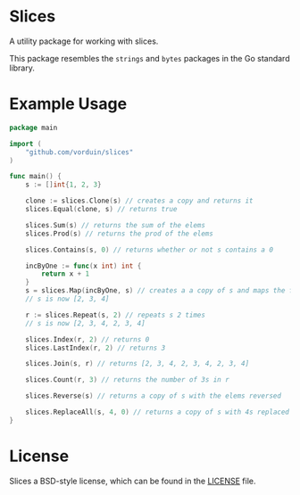 # Slices
A utility package for working with slices.

This package resembles the `strings` and `bytes` packages in the Go standard library.

# Example Usage

```go
package main

import (
	"github.com/vorduin/slices"
)

func main() {
	s := []int{1, 2, 3}

	clone := slices.Clone(s) // creates a copy and returns it
	slices.Equal(clone, s) // returns true

	slices.Sum(s) // returns the sum of the elems
	slices.Prod(s) // returns the prod of the elems

	slices.Contains(s, 0) // returns whether or not s contains a 0

	incByOne := func(x int) int {
		return x + 1
	}
	s = slices.Map(incByOne, s) // creates a a copy of s and maps the function on it
	// s is now [2, 3, 4]

	r := slices.Repeat(s, 2) // repeats s 2 times
	// s is now [2, 3, 4, 2, 3, 4]

	slices.Index(r, 2) // returns 0
	slices.LastIndex(r, 2) // returns 3

	slices.Join(s, r) // returns [2, 3, 4, 2, 3, 4, 2, 3, 4]

	slices.Count(r, 3) // returns the number of 3s in r

	slices.Reverse(s) // returns a copy of s with the elems reversed

	slices.ReplaceAll(s, 4, 0) // returns a copy of s with 4s replaced by 0s
}
```

# License

Slices a BSD-style license, which can be found in the [LICENSE](https://github.com/vorduin/slices/blob/main/LICENSE) file.
